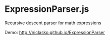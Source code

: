 # ExpressionParser.js
Recursive descent parser for math expressions

Demo: http://niclasko.github.io/ExpressionParser
